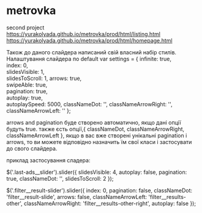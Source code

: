 # metrovka
second project
https://yurakolyada.github.io/metrovka/prod/html/listing.html
https://yurakolyada.github.io/metrovka/prod/html/homepage.html


Також до даного слайдера написаний свій власний набір стилів.
Налаштування слайдера по default 
var settings = {
	infinite: true,    
	index: 0,          
	slidesVisible: 1,  
	slidesToScroll: 1, 
	arrows: true,      
	swipeAble: true,   
	pagination: true,  
	autoplay: true,    
	autoplaySpeed: 5000,
	classNameDot: '',
	classNameArrowRight: '',
	classNameArrowLeft: ''
};

arrows and pagination буде створено автоматично, якщо дані опції будуть true.
также єсть опції,{ classNameDot, classNameArrowRight, classNameArrowLeft }, якщо в вас вже створені унікальні pagination і arrows, то ви можете відповідно назначить їм свої класи і застосувати до свого слайдера.

приклад застосування сладера:

$('.last-ads__slider').slider({
	slidesVisible: 4,
	autoplay: false,
	pagination: true,
	classNameDot: '',
	slidesToScroll: 2
});


$('.filter__result-slider').slider({
	index: 0,
	pagination: false,
	classNameDot: 'filter__result-slide',
	arrows: false,
	classNameArrowLeft: 'filter__results-other',
	classNameArrowRight: 'filter__results-other-right',
	autoplay: false
});
